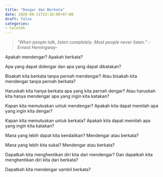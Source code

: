 ```yaml
---
title: "Dengar dan Berkata"
date: 2020-08-11T22:16:00+07:00
draft: false
categories:
- Celoteh
---
```


> *“When people talk, listen completely. Most people never listen.” -Ernest Hemingway-*

Apakah mendengar? Apakah berkata?

Apa yang dapat didengar dan apa yang dapat dikatakan?

Bisakah kita berkata tanpa pernah mendengar? Atau bisakah kita mendengar tanpa pernah berkata?

Haruskah kita hanya berkata apa yang kita pernah dengar? Atau haruskah kita hanya mendengar apa yang ingin kita katakan?

Kapan kita memutuskan untuk mendengar? Apakah kita dapat memilah apa yang ingin kita dengar?

Kapan kita memutuskan untuk berkata? Apakah kita dapat memilah apa yang ingin kita katakan?

Mana yang lebih dapat kita kendalikan? Mendengar atau berkata?

Mana yang lebih kita sukai? Mendengar atau berkata?

Dapatkah kita menghentikan diri kita dari mendengar? Dan dapatkah kita menghentikan diri kita dari berkata?

Dapatkah kita mendengar sambil berkata?